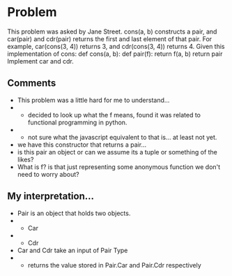 # Problem
This problem was asked by Jane Street.
cons(a, b) constructs a pair, and car(pair) and cdr(pair) returns the first and last element of that pair. For example, car(cons(3, 4)) returns 3, and cdr(cons(3, 4)) returns 4.
Given this implementation of cons:
def cons(a, b):
    def pair(f):
        return f(a, b)
    return pair
Implement car and cdr.

## Comments
 * This problem was a little hard for me to understand...
 *  - decided to look up what the f means, found it was related to functional programming in python.
 *  - not sure what the javascript equivalent to that is... at least not yet.
 * we have this constructor that returns a pair... 
 *   is this pair an object or can we assume its a tuple or something of the likes?
 * What is f?  is that just representing some anonymous function we don't need to worry about?

## My interpretation...
 * Pair is an object that holds two objects.
 *  - Car
 *  - Cdr
 * Car and Cdr take an input of Pair Type
 *  - returns the value stored in Pair.Car and Pair.Cdr respectively
 